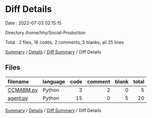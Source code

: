 # Diff Details

Date : 2022-07-03 02:15:15

Directory /home/hhy/Social-Production

Total : 2 files,  18 codes, 2 comments, 5 blanks, all 25 lines

[Summary](results.md) / [Details](details.md) / [Diff Summary](diff.md) / Diff Details

## Files
| filename | language | code | comment | blank | total |
| :--- | :--- | ---: | ---: | ---: | ---: |
| [CCMABM.py](/CCMABM.py) | Python | 3 | 2 | 0 | 5 |
| [agent.py](/agent.py) | Python | 15 | 0 | 5 | 20 |

[Summary](results.md) / [Details](details.md) / [Diff Summary](diff.md) / Diff Details